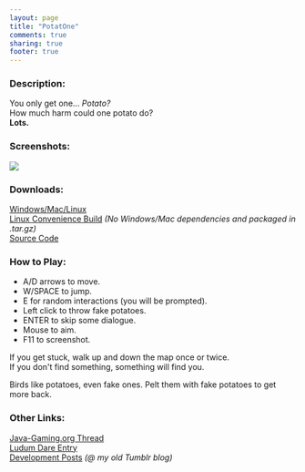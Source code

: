 ```yaml
---
layout: page
title: "PotatOne"
comments: true
sharing: true
footer: true
---
```


### Description:
You only get one... _Potato?_  
How much harm could one potato do?  
**Lots.**

### Screenshots:
![](http://www.ludumdare.com/compo/wp-content/compo2/308734/13812-shot0.png)

### Downloads:
[Windows/Mac/Linux](http://goo.gl/tVGqmB)  
[Linux Convenience Build](http://goo.gl/IBPTU9) _(No Windows/Mac dependencies and packaged in .tar.gz)_  
[Source Code](http://goo.gl/6KTt1i)

### How to Play:
- A/D arrows to move.
- W/SPACE to jump.
- E for random interactions (you will be prompted).
- Left click to throw fake potatoes.
- ENTER to skip some dialogue.
- Mouse to aim.
- F11 to screenshot.

If you get stuck, walk up and down the map once or twice.  
If you don't find something, something will find you.

Birds like potatoes, even fake ones. Pelt them with fake potatoes to get more back.

### Other Links:

[Java-Gaming.org Thread](http://www.java-gaming.org/topics/ld28-potatone/31520/msg/293107/view.html#msg293107)  
[Ludum Dare Entry](http://www.ludumdare.com/compo/ludum-dare-28/?action=preview&uid=13812)  
[Development Posts](http://heroesgravedevelopment.tumblr.com/tagged/ld28) _(@ my old Tumblr blog)_